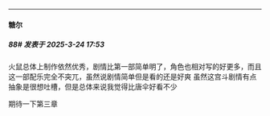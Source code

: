 ﻿
*****

####  糖尔  
##### 88#       发表于 2025-3-24 17:53

火鼠总体上制作依然优秀，剧情比第一部简单明了，角色也相对写的好更多，而且这一部配乐完全不突兀，虽然说剧情简单但是看的还是好爽
虽然这宫斗剧情有点抽象是很想吐槽，但是总体来说我觉得比唐伞好看不少 

期待一下第三章

